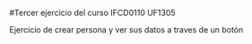 #Tercer ejercicio del curso IFCD0110 UF1305

Ejercicio de crear persona y ver sus datos a traves de un botón
